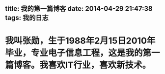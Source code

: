 title: 我的第一篇博客
date: 2014-04-29 21:47:38
tags: 我的日志
----

# 我叫张勋，生于1988年2月15日2010年毕业，专业电子信息工程，这是我的第一篇博客。我喜欢IT行业，喜欢新技术。

